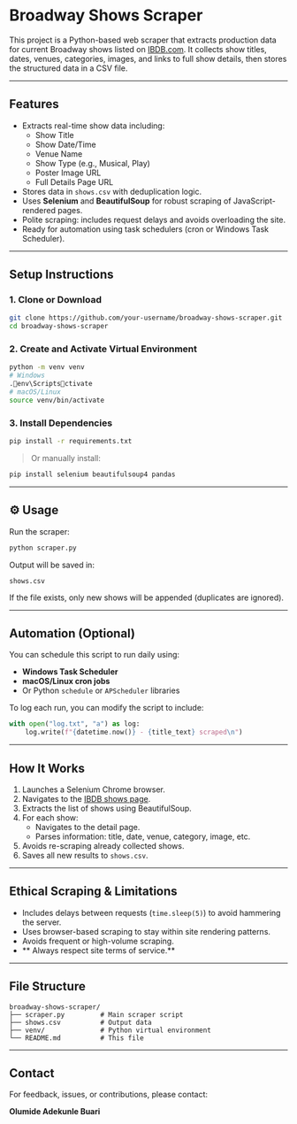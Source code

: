 
#  Broadway Shows Scraper

This project is a Python-based web scraper that extracts production data for current Broadway shows listed on [IBDB.com](https://www.ibdb.com/shows). It collects show titles, dates, venues, categories, images, and links to full show details, then stores the structured data in a CSV file.

---

##  Features

- Extracts real-time show data including:
  - Show Title
  - Show Date/Time
  - Venue Name
  - Show Type (e.g., Musical, Play)
  - Poster Image URL
  - Full Details Page URL
- Stores data in `shows.csv` with deduplication logic.
- Uses **Selenium** and **BeautifulSoup** for robust scraping of JavaScript-rendered pages.
- Polite scraping: includes request delays and avoids overloading the site.
- Ready for automation using task schedulers (cron or Windows Task Scheduler).

---

##  Setup Instructions

### 1. Clone or Download

```bash
git clone https://github.com/your-username/broadway-shows-scraper.git
cd broadway-shows-scraper
```

### 2. Create and Activate Virtual Environment

```bash
python -m venv venv
# Windows
.env\Scriptsctivate
# macOS/Linux
source venv/bin/activate
```

### 3. Install Dependencies

```bash
pip install -r requirements.txt
```

> Or manually install:
```bash
pip install selenium beautifulsoup4 pandas
```

---

## ⚙️ Usage

Run the scraper:

```bash
python scraper.py
```

Output will be saved in:

```
shows.csv
```

If the file exists, only new shows will be appended (duplicates are ignored).

---

##  Automation (Optional)

You can schedule this script to run daily using:

- **Windows Task Scheduler**
- **macOS/Linux cron jobs**
- Or Python `schedule` or `APScheduler` libraries

To log each run, you can modify the script to include:

```python
with open("log.txt", "a") as log:
    log.write(f"{datetime.now()} - {title_text} scraped\n")
```

---

##  How It Works

1. Launches a Selenium Chrome browser.
2. Navigates to the [IBDB shows page](https://www.ibdb.com/shows).
3. Extracts the list of shows using BeautifulSoup.
4. For each show:
   - Navigates to the detail page.
   - Parses information: title, date, venue, category, image, etc.
5. Avoids re-scraping already collected shows.
6. Saves all new results to `shows.csv`.

---

##  Ethical Scraping & Limitations

- Includes delays between requests (`time.sleep(5)`) to avoid hammering the server.
- Uses browser-based scraping to stay within site rendering patterns.
- Avoids frequent or high-volume scraping.
- ** Always respect site terms of service.**

---

##  File Structure

```
broadway-shows-scraper/
├── scraper.py         # Main scraper script
├── shows.csv          # Output data
├── venv/              # Python virtual environment
└── README.md          # This file
```

---

##  Contact

For feedback, issues, or contributions, please contact:

**Olumide Adekunle Buari**  

